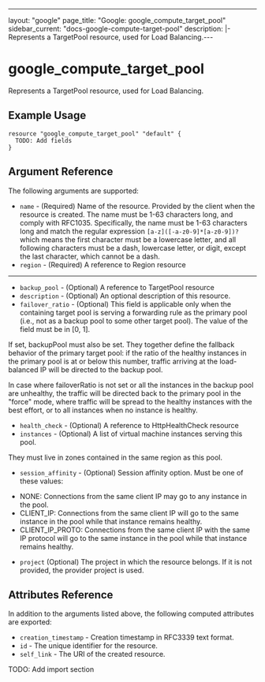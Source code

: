 <!---
 ----------------------------------------------------------------------------

     ***     AUTO GENERATED CODE    ***    AUTO GENERATED CODE     ***

 ----------------------------------------------------------------------------

     This file is automatically generated by terraform-codegen and manual
     changes will be clobbered when the file is regenerated.

     Please read more about how to change this file in README.md and
     CONTRIBUTING.md located at the root of this package.

 ----------------------------------------------------------------------------
--->
---
layout: "google"
page_title: "Google: google_compute_target_pool"
sidebar_current: "docs-google-compute-target-pool"
description: |-
  Represents a TargetPool resource, used for Load Balancing.---

# google\_compute\_target\_pool

Represents a TargetPool resource, used for Load Balancing.


## Example Usage

```hcl
resource "google_compute_target_pool" "default" {
  TODO: Add fields
}
```

## Argument Reference

The following arguments are supported:

* `name` -
  (Required)
  Name of the resource. Provided by the client when the resource is
created. The name must be 1-63 characters long, and comply with
RFC1035. Specifically, the name must be 1-63 characters long and match
the regular expression `[a-z]([-a-z0-9]*[a-z0-9])?` which means the
first character must be a lowercase letter, and all following
characters must be a dash, lowercase letter, or digit, except the last
character, which cannot be a dash.
* `region` -
  (Required)
  A reference to Region resource




- - -

* `backup_pool` -
  (Optional)
  A reference to TargetPool resource
* `description` -
  (Optional)
  An optional description of this resource.
* `failover_ratio` -
  (Optional)
  This field is applicable only when the containing target pool is
serving a forwarding rule as the primary pool (i.e., not as a backup
pool to some other target pool). The value of the field must be in
[0, 1].

If set, backupPool must also be set. They together define the fallback
behavior of the primary target pool: if the ratio of the healthy
instances in the primary pool is at or below this number, traffic
arriving at the load-balanced IP will be directed to the backup pool.

In case where failoverRatio is not set or all the instances in the
backup pool are unhealthy, the traffic will be directed back to the
primary pool in the "force" mode, where traffic will be spread to the
healthy instances with the best effort, or to all instances when no
instance is healthy.
* `health_check` -
  (Optional)
  A reference to HttpHealthCheck resource
* `instances` -
  (Optional)
  A list of virtual machine instances serving this pool.

They must live in zones contained in the same region as this pool.
* `session_affinity` -
  (Optional)
  Session affinity option. Must be one of these values:

- NONE: Connections from the same client IP may go to any instance in
  the pool.
- CLIENT_IP: Connections from the same client IP will go to the same
  instance in the pool while that instance remains healthy.
- CLIENT_IP_PROTO: Connections from the same client IP with the same
  IP protocol will go to the same instance in the pool while that
  instance remains healthy.
* `project` (Optional) The project in which the resource belongs.
    If it is not provided, the provider project is used.








## Attributes Reference

In addition to the arguments listed above, the following computed attributes are exported:

* `creation_timestamp` -
  Creation timestamp in RFC3339 text format.
* `id` -
  The unique identifier for the resource.
* `self_link` - The URI of the created resource.




TODO: Add import section
